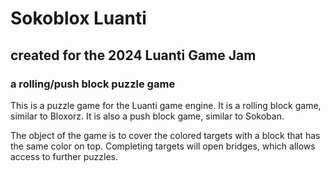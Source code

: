 # Sokoblox Luanti
## created for the 2024 Luanti Game Jam
### a rolling/push block puzzle game

This is a puzzle game for the Luanti game engine.  It is a rolling block game, similar to Bloxorz.  It is also a push block game, similar to Sokoban.

The object of the game is to cover the colored targets with a block that has the same color on top. Completing targets will open bridges, which allows access to further puzzles.
